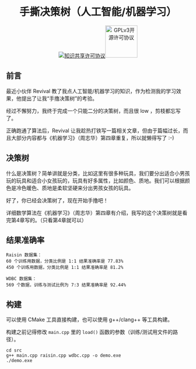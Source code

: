 <div align="center">
  <h1>手撕决策树（人工智能/机器学习）</h1>
  <p>
    <a rel="license" href="http://creativecommons.org/licenses/by-sa/4.0/"><img alt="知识共享许可协议" style="border-width:0" src="https://i.creativecommons.org/l/by-sa/4.0/88x31.png" /></a><a href="https://www.gnu.org/licenses/gpl-3.0.html"><img alt="GPLv3开源许可协议" style="border-width:0;width:88px" src="https://www.gnu.org/graphics/gplv3-with-text-136x68.png" /></a>
  </p>
</div>


## 前言

最近小伙伴 Revival 教了我点人工智能/机器学习的知识，作为检测我的学习效果，他提出了让我“手撸决策树”的考验。

经过不懈努力，我终于完成一个只能二分的决策树，而且很 low ，剪枝都忘写了。

正确跑通了算法后，Revival 让我趁热打铁写一篇相关文章，但由于篇幅过长，而且大部分内容都与《机器学习》（周志华）第四章重复，所以就懒得写了 :-)

## 决策树

什么是决策树？简单讲就是分类，比如这里有很多种玩具，我们要分出适合小男孩玩的玩具和适合小女孩玩的，玩具有好多属性，比如颜色、质地。我们可以根据颜色是冷色暖色、质地是柔软坚硬来分出男孩女孩的玩具。

好了，你已经会决策树了，现在开始手撸吧！

详细数学算法在《机器学习》（周志华）第四章有介绍，我写的这个决策树就是看完第4章写的。（只看第4章就可以）

## 结果准确率

```
Raisin 数据集：
60 个训练用数据，分类比例是 1:1 结果准确率是 77.83%
450 个训练用数据，分类比例是 1:1 结果准确率是 81.2%

WDBC 数据集：
569 个数据，训练与测试比例为 7:3 结果准确率是 92.44%
```

## 构建

可以使用 CMake 工具直接构建，也可以使用 g++/clang++ 等工具构建。

构建之前记得修改 `main.cpp` 里的 `load()` 函数的参数（训练/测试用文件的路径）。

```shell
cd src
g++ main.cpp raisin.cpp wdbc.cpp -o demo.exe
./demo.exe
```

